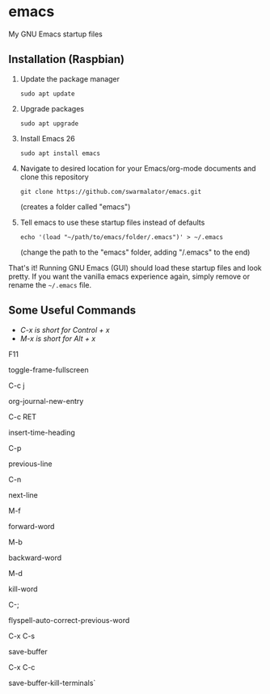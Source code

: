 # emacs
My GNU Emacs startup files

## Installation (Raspbian)

1. Update the package manager 

   `sudo apt update`
2. Upgrade packages 
    
    `sudo apt upgrade`
3. Install Emacs 26 

    `sudo apt install emacs`
4. Navigate to desired location for your Emacs/org-mode documents and clone this repository 

    `git clone https://github.com/swarmalator/emacs.git`
    
    (creates a folder called "emacs")
5. Tell emacs to use these startup files instead of defaults 

    `echo '(load "~/path/to/emacs/folder/.emacs")' > ~/.emacs`
    
    (change the path to the "emacs" folder, adding "/.emacs" to the end)
    
    
That's it! Running GNU Emacs (GUI) should load these startup files and look pretty. If you want the vanilla emacs experience again, simply remove or rename the `~/.emacs` file.

## Some Useful Commands

- *C-x is short for Control + x*
- *M-x is short for Alt + x*

F11

toggle-frame-fullscreen



C-c j

org-journal-new-entry



C-c RET

insert-time-heading



C-p

previous-line



C-n

next-line



M-f

forward-word



M-b

backward-word



M-d

kill-word



C-;

flyspell-auto-correct-previous-word



C-x C-s

save-buffer



C-x C-c

save-buffer-kill-terminals`
